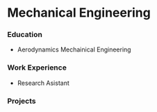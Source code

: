 # Mechanical Engineering


### Education
  - Aerodynamics Mechainical Engineering

### Work Experience
  - Research Asistant


### Projects

